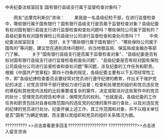中央纪委法规室回复:国有银行县级支行属于监督检查对象吗？










　　网友"达摩克利斯剑"咨询：
　　某我是一名县级纪检干部，在进行监督检查中，哪些银行属于国有银行？国有银行县级支行是否属于监督检查对象？县级纪委有权对国有银行县级支行进行监督检查和查处问题吗？哪些保险公司属于国有的？县级纪委有权对国有保险公司县级分公司进行监督检查和查处问责吗？?
　　中央纪委法规室回复：
　　您好，关于"哪些银行属于国有银行"、"哪些保险公司属于国有的"等问题，建议您在遇到具体问题时，向当地银监局、保监局或金融办等部门了解。
　　关于"国有银行县级支行是否属于监督检查对象"、"县级纪委是否有权对国有银行县级支行进行监督检查和查处问题"、"县级纪委是否有权对国有保险公司县级分公司进行监督检查和查处问题"等问题，涉及纪委的工作任务和职责。根据《中国共产党章程》第四十四条的规定，各级纪委主要有以下五项经常性工作，即"各级纪律检查委员会要经常对党员进行遵守纪律的教育，作出关于维护党纪的决定；对党员领导干部行使权力进行监督；检查和处理党的组织和党员违反党的章程和其他党内法规的比较重要或复杂的案件，决定或取消对这些案件中的党员的处分；受理党员的控告和申诉；保障党员的权利。"也就是说，各级纪委的工作任务和职责包括对自身权限范围内的违反党的纪律的案件进行查处，以及对违反党的纪律的党员进行处分。纪委开展上述工作，其工作范围和对象，并不以相关单位是否"国有"为确定依据，而主要以党组织和党员的组织关系情况为据。

?????????? \>\>点击查看更多回复??????????????????
?????????????\>\>点击进入留言咨询
